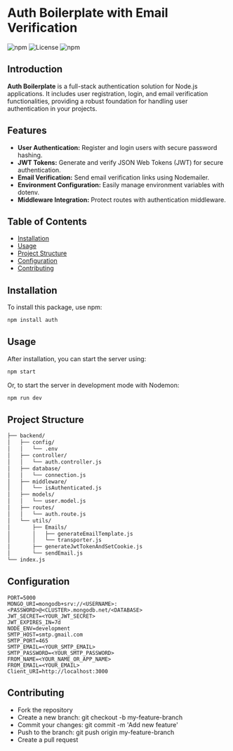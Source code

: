 # Auth Boilerplate with Email Verification

![npm](https://img.shields.io/npm/v/auth)
![License](https://img.shields.io/badge/license-MIT-blue.svg)
![npm](https://img.shields.io/npm/dw/auth)

## Introduction

**Auth Boilerplate** is a full-stack authentication solution for Node.js applications. It includes user registration, login, and email verification functionalities, providing a robust foundation for handling user authentication in your projects.

## Features

- **User Authentication:** Register and login users with secure password hashing.
- **JWT Tokens:** Generate and verify JSON Web Tokens (JWT) for secure authentication.
- **Email Verification:** Send email verification links using Nodemailer.
- **Environment Configuration:** Easily manage environment variables with dotenv.
- **Middleware Integration:** Protect routes with authentication middleware.

## Table of Contents

- [Installation](#installation)
- [Usage](#usage)
- [Project Structure](#project-structure)
- [Configuration](#configuration)
- [Contributing](#contributing)

## Installation

To install this package, use npm:

```bash
npm install auth
```
## Usage

After installation, you can start the server using:
```bash
npm start
```
Or, to start the server in development mode with Nodemon:
```bash
npm run dev
```

## Project Structure
```bash
├── backend/
│   ├── config/
│   │   └── .env
│   ├── controller/
│   │   └── auth.controller.js
│   ├── database/
│   │   └── connection.js
│   ├── middleware/
│   │   └── isAuthenticated.js
│   ├── models/
│   │   └── user.model.js
│   ├── routes/
│   │   └── auth.route.js
│   └── utils/
│       ├── Emails/
│       │   ├── generateEmailTemplate.js
│       │   └── transporter.js
│       ├── generateJwtTokenAndSetCookie.js
│       └── sendEmail.js
└── index.js
```
## Configuration
```env
PORT=5000
MONGO_URI=mongodb+srv://<USERNAME>:<PASSWORD>@<CLUSTER>.mongodb.net/<DATABASE>
JWT_SECRET=<YOUR_JWT_SECRET>
JWT_EXPIRES_IN=7d
NODE_ENV=development
SMTP_HOST=smtp.gmail.com
SMTP_PORT=465
SMTP_EMAIL=<YOUR_SMTP_EMAIL>
SMTP_PASSWORD=<YOUR_SMTP_PASSWORD>
FROM_NAME=<YOUR_NAME_OR_APP_NAME>
FROM_EMAIL=<YOUR_EMAIL>
Client_URI=http://localhost:3000
```

## Contributing
- Fork the repository
- Create a new branch: git checkout -b my-feature-branch
- Commit your changes: git commit -m 'Add new feature'
- Push to the branch: git push origin my-feature-branch
- Create a pull request



